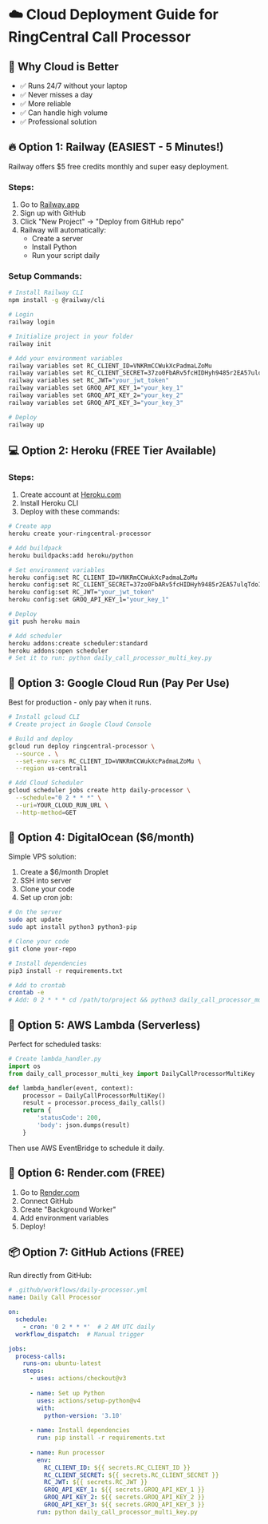 # ☁️ Cloud Deployment Guide for RingCentral Call Processor

## 🎯 Why Cloud is Better
- ✅ Runs 24/7 without your laptop
- ✅ Never misses a day
- ✅ More reliable
- ✅ Can handle high volume
- ✅ Professional solution

## 🔥 Option 1: Railway (EASIEST - 5 Minutes!)

Railway offers $5 free credits monthly and super easy deployment.

### Steps:
1. Go to [Railway.app](https://railway.app)
2. Sign up with GitHub
3. Click "New Project" → "Deploy from GitHub repo"
4. Railway will automatically:
   - Create a server
   - Install Python
   - Run your script daily

### Setup Commands:
```bash
# Install Railway CLI
npm install -g @railway/cli

# Login
railway login

# Initialize project in your folder
railway init

# Add your environment variables
railway variables set RC_CLIENT_ID=VNKRmCCWukXcPadmaLZoMu
railway variables set RC_CLIENT_SECRET=37zo0FbARv5fcHIDHyh9485r2EA57ulqTdo1znecBZwQ
railway variables set RC_JWT="your_jwt_token"
railway variables set GROQ_API_KEY_1="your_key_1"
railway variables set GROQ_API_KEY_2="your_key_2"
railway variables set GROQ_API_KEY_3="your_key_3"

# Deploy
railway up
```

## 💻 Option 2: Heroku (FREE Tier Available)

### Steps:
1. Create account at [Heroku.com](https://heroku.com)
2. Install Heroku CLI
3. Deploy with these commands:

```bash
# Create app
heroku create your-ringcentral-processor

# Add buildpack
heroku buildpacks:add heroku/python

# Set environment variables
heroku config:set RC_CLIENT_ID=VNKRmCCWukXcPadmaLZoMu
heroku config:set RC_CLIENT_SECRET=37zo0FbARv5fcHIDHyh9485r2EA57ulqTdo1znecBZwQ
heroku config:set RC_JWT="your_jwt_token"
heroku config:set GROQ_API_KEY_1="your_key_1"

# Deploy
git push heroku main

# Add scheduler
heroku addons:create scheduler:standard
heroku addons:open scheduler
# Set it to run: python daily_call_processor_multi_key.py
```

## 🔷 Option 3: Google Cloud Run (Pay Per Use)

Best for production - only pay when it runs.

```bash
# Install gcloud CLI
# Create project in Google Cloud Console

# Build and deploy
gcloud run deploy ringcentral-processor \
  --source . \
  --set-env-vars RC_CLIENT_ID=VNKRmCCWukXcPadmaLZoMu \
  --region us-central1

# Add Cloud Scheduler
gcloud scheduler jobs create http daily-processor \
  --schedule="0 2 * * *" \
  --uri=YOUR_CLOUD_RUN_URL \
  --http-method=GET
```

## 🌊 Option 4: DigitalOcean ($6/month)

Simple VPS solution:

1. Create a $6/month Droplet
2. SSH into server
3. Clone your code
4. Set up cron job:

```bash
# On the server
sudo apt update
sudo apt install python3 python3-pip

# Clone your code
git clone your-repo

# Install dependencies
pip3 install -r requirements.txt

# Add to crontab
crontab -e
# Add: 0 2 * * * cd /path/to/project && python3 daily_call_processor_multi_key.py
```

## 🚅 Option 5: AWS Lambda (Serverless)

Perfect for scheduled tasks:

```python
# Create lambda_handler.py
import os
from daily_call_processor_multi_key import DailyCallProcessorMultiKey

def lambda_handler(event, context):
    processor = DailyCallProcessorMultiKey()
    result = processor.process_daily_calls()
    return {
        'statusCode': 200,
        'body': json.dumps(result)
    }
```

Then use AWS EventBridge to schedule it daily.

## 🎈 Option 6: Render.com (FREE)

1. Go to [Render.com](https://render.com)
2. Connect GitHub
3. Create "Background Worker"
4. Add environment variables
5. Deploy!

## 📦 Option 7: GitHub Actions (FREE)

Run directly from GitHub:

```yaml
# .github/workflows/daily-processor.yml
name: Daily Call Processor

on:
  schedule:
    - cron: '0 2 * * *'  # 2 AM UTC daily
  workflow_dispatch:  # Manual trigger

jobs:
  process-calls:
    runs-on: ubuntu-latest
    steps:
      - uses: actions/checkout@v3
      
      - name: Set up Python
        uses: actions/setup-python@v4
        with:
          python-version: '3.10'
      
      - name: Install dependencies
        run: pip install -r requirements.txt
      
      - name: Run processor
        env:
          RC_CLIENT_ID: ${{ secrets.RC_CLIENT_ID }}
          RC_CLIENT_SECRET: ${{ secrets.RC_CLIENT_SECRET }}
          RC_JWT: ${{ secrets.RC_JWT }}
          GROQ_API_KEY_1: ${{ secrets.GROQ_API_KEY_1 }}
          GROQ_API_KEY_2: ${{ secrets.GROQ_API_KEY_2 }}
          GROQ_API_KEY_3: ${{ secrets.GROQ_API_KEY_3 }}
        run: python daily_call_processor_multi_key.py
```
